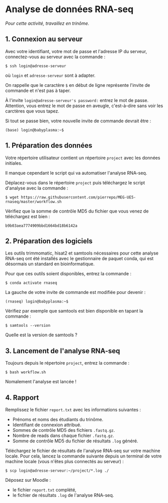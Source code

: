 # Analyse de données RNA-seq

*Pour cette activité, travaillez en trinôme.*


## 1. Connexion au serveur

Avec votre identifiant, votre mot de passe et l'adresse IP du serveur, connectez-vous au serveur avec la commande :
```
$ ssh login@adresse-serveur
```

où `login` et `adresse-serveur` sont à adapter.

On rappelle que le caractère `$` en début de ligne représente l'invite de commande et n'est pas à taper.

À l'invite `login@adresse-serveur's password:` entrez le mot de passe. Attention, vous entrez le mot de passe en aveugle, c'est-à-dire sans voir les carctères que vous tapez.

Si tout se passe bien, votre nouvelle invite de commande devrait être :
```
(base) login@babyplasma:~$
```


## 1. Préparation des données

Votre répertoire utilisateur contient un répertoire `project` avec les données initiales.

Il manque cependant le script qui va automatiser l'analyse RNA-seq.

Déplacez-vous dans le répertoire `project` puis téléchargez le script d'analyse avec la commande :

```
$ wget https://raw.githubusercontent.com/pierrepo/MEG-UE5-rnaseq/master/workflow.sh
```

Vérifiez que la somme de contrôle MD5 du fichier que vous venez de téléchargez est bien :
```
b9b03aea7774909bbd1664bd18b6142a
```


## 2. Préparation des logiciels

Les outils trimmomatic, hisat2 et samtools nécessaires pour cette analyse RNA-seq ont été installés avec le gestionnaire de paquet conda, qui est désormais un standard en bioinformatique.

Pour que ces outils soient disponibles, entrez la commande :
```
$ conda activate rnaseq
```

La gauche de votre invite de commande est modifiée pour devenir : 
```
(rnaseq) login@babyplasma:~$
```


Vérifiez par exemple que samtools est bien disponible en tapant la commande :
```
$ samtools --version
```

Quelle est la version de samtools ?


## 3. Lancement de l'analyse RNA-seq

Toujours depuis le répertoire `project`, entrez la commande :
```
$ bash workflow.sh
```

Nomalement l'analyse est lancée ! 


## 4. Rapport

Remplissez le fichier `report.txt`  avec les informations suivantes :

- Prénoms et noms des étudiants du trinôme.
- Identifiant de connexion attribué.
- Sommes de contrôle MD5 des fichiers `.fastq.gz`.
- Nombre de reads dans chaque fichier `.fastq.gz`.
- Somme de contrôle MD5 du fichier de résultats `.log` généré.

Téléchargez le fichier de résultats de l'analyse RNA-seq sur votre machine locale. Pour cela, lancez la commande suivante depuis un terminal de votre machine locale (vous n'êtes plus connectés au serveur) :
```
$ scp login@adresse-serveur:~/project/*.log ./
```

Déposez sur Moodle :
- le fichier `report.txt` complété,
- le fichier de résultats `.log` de l'analyse RNA-seq.




